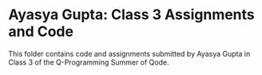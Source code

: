 # Ayasya Gupta: Class 3 Assignments and Code
This folder contains code and assignments submitted by Ayasya Gupta in Class 3 of the Q-Programming Summer of Qode.